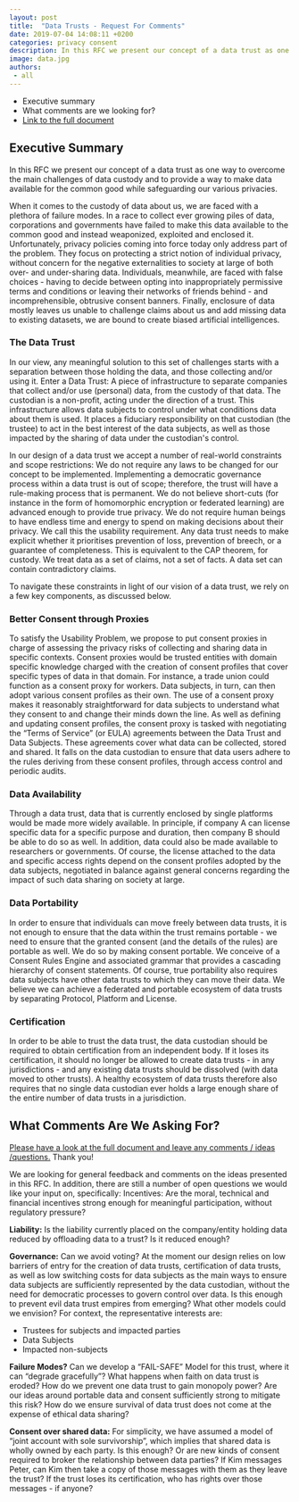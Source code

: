 ```yaml
---
layout: post
title:  "Data Trusts - Request For Comments"
date: 2019-07-04 14:08:11 +0200
categories: privacy consent
description: In this RFC we present our concept of a data trust as one way to overcome the main challenges of data custody and to provide a way to make data available for the common good while safeguarding our various privacies.
image: data.jpg 
authors:
 - all
---
```


- Executive summary
- What comments are we looking for?
- [Link to the full document](https://docs.google.com/document/d/1e-PHibsPE-b4irLPzPmCJenlDTKf34EWljg0wF2Pizo/edit?usp=sharing)

## Executive Summary 

In this RFC we present our concept of a data trust as one way to overcome the main challenges of data custody and to provide a way to make data available for the common good while safeguarding our various privacies.

When it comes to the custody of data about us, we are faced with a plethora of failure modes. In a race to collect ever growing piles of data, corporations and governments have failed to make this data available to the common good and instead weaponized, exploited and enclosed it. Unfortunately, privacy policies coming into force today only address part of the problem. They focus on protecting a strict notion of individual privacy, without concern for the negative externalities to society at large of both over- and under-sharing data. Individuals, meanwhile, are faced with false choices - having to decide between opting into inappropriately permissive terms and conditions or leaving their networks of friends behind - and incomprehensible, obtrusive consent banners. Finally, enclosure of data mostly leaves us unable to challenge claims about us and add missing data to existing datasets, we are bound to create biased artificial intelligences.

### The Data Trust
In our view, any meaningful solution to this set of challenges starts with a separation between  those holding the data, and those collecting and/or using it. Enter a Data Trust: A piece of infrastructure to separate companies that collect and/or use (personal) data, from the custody of that data. The custodian is a non-profit, acting under the direction of a trust. This infrastructure allows data subjects to control under what conditions data about them is used. It places a fiduciary responsibility on that custodian (the trustee) to act in the best interest of the data subjects, as well as those impacted by the sharing of data under the custodian's control. 

In our design of a data trust we accept a number of real-world constraints and scope restrictions:
We do not require any laws to be changed for our concept to be implemented. 
Implementing a democratic governance process within a data trust is out of scope; therefore, the trust will have a rule-making process that is permanent.
We do not believe short-cuts (for instance in the form of homomorphic encryption or federated learning) are advanced enough to provide true privacy. 
We do not require human beings to have endless time and energy to spend on making decisions about their privacy. We call this the usability requirement.
Any data trust needs to make explicit whether it prioritises prevention of loss, prevention of breech, or a guarantee of completeness. This is equivalent to the CAP theorem, for custody.
We treat data as a set of claims, not a set of facts. A data set can contain contradictory claims.

To navigate these constraints in light of our vision of a data trust, we rely on a few key components, as discussed below.

### Better Consent through Proxies
To satisfy the Usability Problem, we propose to put consent proxies in charge of assessing the privacy risks of collecting and sharing data in specific contexts. Consent proxies would be trusted entities with domain specific knowledge charged with the creation of consent profiles that cover specific types of data in that domain. For instance, a trade union could function as a consent proxy for workers. Data subjects, in turn, can then adopt various consent profiles as their own. The use of a consent proxy makes it reasonably straightforward for data subjects to understand what they consent to and change their minds down the line. As well as defining and updating consent profiles, the consent proxy is tasked with negotiating the “Terms of Service” (or EULA) agreements between the Data Trust and Data Subjects. These agreements cover what data can be collected, stored and shared. It falls on the data custodian to ensure that data users adhere to the rules deriving from these consent profiles, through access control and periodic audits.

### Data Availability
Through a data trust, data that is currently enclosed by single platforms would be made more widely available. In principle, if company A can license specific data for a specific purpose and duration, then company B should be able to do so as well. In addition, data could also be made available to researchers or governments. Of course, the license attached to the data and specific access rights depend on the consent profiles adopted by the data subjects, negotiated in balance against general concerns regarding the impact of such data sharing on society at large.

### Data Portability
In order to ensure that individuals can move freely between data trusts, it is not enough to ensure that the data within the trust remains portable - we need to ensure that the granted consent (and the details of the rules) are portable as well. We do so by making consent portable. We conceive of a Consent Rules Engine and associated grammar that provides a cascading hierarchy of consent statements. Of course, true portability also requires data subjects have other data trusts to which they can move their data. We believe we can achieve a federated and portable ecosystem of data trusts by separating Protocol, Platform and License.

### Certification
In order to be able to trust the data trust, the data custodian should be required to obtain certification from an independent body. If it loses its certification, it should no longer be allowed to create data trusts - in any jurisdictions - and any existing data trusts should be dissolved (with data moved to other trusts). A healthy ecosystem of data trusts therefore also requires that no single data custodian ever holds a large enough share of the entire number of data trusts in a jurisdiction.


## What Comments Are We Asking For?

[Please have a look at the full document and leave any comments / ideas /questions.](https://docs.google.com/document/d/1e-PHibsPE-b4irLPzPmCJenlDTKf34EWljg0wF2Pizo/edit?usp=sharing) Thank you!


We are looking for general feedback and comments on the ideas presented in this RFC. In addition, there are still a number of open questions we would like your input on, specifically:
Incentives: Are the moral, technical and financial incentives strong enough for meaningful participation, without regulatory pressure?

**Liability:** Is the liability currently placed on the company/entity holding data reduced by offloading data to a trust?  Is it reduced enough?

**Governance:** Can we avoid voting? At the moment our design relies on low barriers of entry for the creation of data trusts, certification of data trusts, as well as low switching costs for data subjects as the main ways to ensure data subjects are sufficiently represented by the data custodian, without the need for democratic processes to govern control over data. Is this enough to prevent evil data trust empires from emerging? What other models could we envision? For context, the representative interests are:
- Trustees for subjects and impacted parties
- Data Subjects
- Impacted non-subjects

**Failure Modes?**
Can we develop a “FAIL-SAFE” Model for this trust, where it can “degrade gracefully”?
What happens when faith on data trust is eroded? 
How do we prevent one data trust to gain monopoly power? Are our ideas around portable data and consent sufficiently strong to mitigate this risk?
How do we ensure survival of data trust does not come at the expense of ethical data sharing?

**Consent over shared data:**
For simplicity, we have assumed a model of “joint account with sole survivorship”, which implies that shared data is wholly owned by each party. Is this enough? Or are new kinds of consent required to broker the relationship between data parties? If Kim messages Peter, can Kim then take a copy of those messages with them as they leave the trust? If the trust loses its certification, who has rights over those messages - if anyone?


